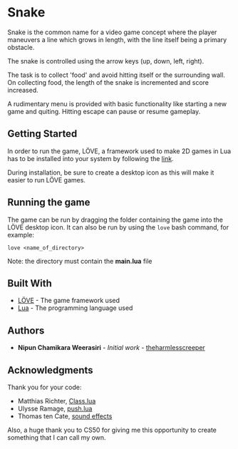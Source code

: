 # Snake

Snake is the common name for a video game concept where the player maneuvers a line which grows in length, with the line itself being a primary obstacle. 

The snake is controlled using the arrow keys (up, down, left, right). 

The task is to collect 'food' and avoid hitting itself or the surrounding wall. On collecting food, the length of the snake is incremented and score increased.

A rudimentary menu is provided with basic functionality like starting a new game and quiting. Hitting escape can pause or resume gameplay.

## Getting Started

In order to run the game, LÖVE, a framework used to make 2D games in Lua has to be installed into your system by following the [link](https://love2d.org/).

During installation, be sure to create a desktop icon as this will make it easier to run LÖVE games.

## Running the game

The game can be run by dragging the folder containing the game into the LÖVE desktop icon.
It can also be run by using the `love` bash command, for example:
```
love <name_of_directory>
```

Note: the directory must contain the **main.lua** file

## Built With

* [LÖVE](https://love2d.org/) - The game framework used
* [Lua](https://www.lua.org/)  - The programming language used

## Authors

* **Nipun Chamikara Weerasiri** - *Initial work* - [theharmlesscreeper](https://github.com/theharmlesscreeper)

## Acknowledgments
Thank you for your code:
* Matthias Richter, [Class.lua](https://github.com/vrld/hump)
* Ulysse Ramage, [push.lua](https://github.com/Ulydev/push)
* Thomas ten Cate, [sound effects](https://github.com/ttencate/jfxr)

Also, a huge thank you to CS50 for giving me this opportunity to create something that I can call my own. 